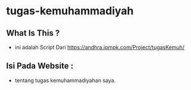 # tugas-kemuhammadiyah

## What Is This ? 
- ini  adalah Script Dari https://andhra.ipmpk.com/Project/tugasKemuh/
## Isi Pada Website : 
- tentang tugas kemuhammadiyahan saya.
